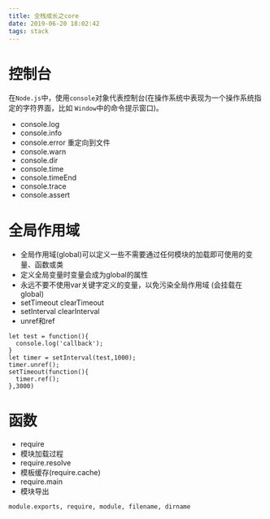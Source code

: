 ```yaml
---
title: 全栈成长之core
date: 2019-06-20 18:02:42
tags: stack
---
```


# 控制台
在`Node.js`中，使用`console`对象代表控制台(在操作系统中表现为一个操作系统指定的字符界面，比如 `Window`中的命令提示窗口)。

- console.log
- console.info
- console.error 重定向到文件
- console.warn
- console.dir
- console.time
- console.timeEnd
- console.trace
- console.assert

# 全局作用域

- 全局作用域(global)可以定义一些不需要通过任何模块的加载即可使用的变量、函数或类
- 定义全局变量时变量会成为global的属性
- 永远不要不使用var关键字定义的变量，以免污染全局作用域 (会挂载在global)
- setTimeout clearTimeout
- setInterval clearInterval
- unref和ref

```
let test = function(){
  console.log('callback');
}
let timer = setInterval(test,1000);
timer.unref();
setTimeout(function(){
  timer.ref();
},3000)

```

# 函数

- require
- 模块加载过程
- require.resolve
- 模板缓存(require.cache)
- require.main
- 模块导出
```
module.exports, require, module, filename, dirname
```
